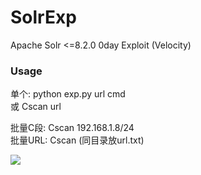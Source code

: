 # SolrExp
Apache Solr &lt;=8.2.0 0day Exploit (Velocity)<br>

### Usage 
单个: python exp.py url cmd<br> 或 Cscan url<br>

批量C段: Cscan 192.168.1.8/24<br>
批量URL: Cscan (同目录放url.txt)

<img src=https://github.com/k8gege/SolrExp/blob/master/Solr0day.gif>
